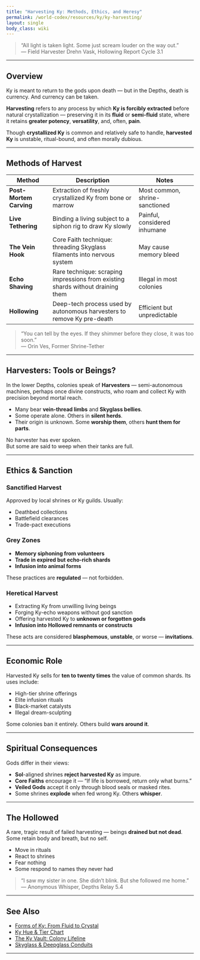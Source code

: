 ```yaml
---
title: "Harvesting Ky: Methods, Ethics, and Heresy"
permalink: /world-codex/resources/ky/ky-harvesting/
layout: single
body_class: wiki
---
```


> “All light is taken light. Some just scream louder on the way out.”  
> — Field Harvester Drehn Vask, Hollowing Report Cycle 3.1

---

## Overview

Ky is meant to return to the gods upon death — but in the Depths, death is currency. And currency can be taken.

**Harvesting** refers to any process by which **Ky is forcibly extracted** before natural crystallization — preserving it in its **fluid** or **semi-fluid** state, where it retains **greater potency**, **versatility**, and, often, **pain**.

Though **crystallized Ky** is common and relatively safe to handle, **harvested Ky** is unstable, ritual-bound, and often morally dubious.

---

## Methods of Harvest

| Method               | Description | Notes |
|----------------------|-------------|-------|
| **Post-Mortem Carving** | Extraction of freshly crystallized Ky from bone or marrow | Most common, shrine-sanctioned |
| **Live Tethering**       | Binding a living subject to a siphon rig to draw Ky slowly | Painful, considered inhumane |
| **The Vein Hook**        | Core Faith technique: threading Skyglass filaments into nervous system | May cause memory bleed |
| **Echo Shaving**         | Rare technique: scraping impressions from existing shards without draining them | Illegal in most colonies |
| **Hollowing**            | Deep-tech process used by autonomous harvesters to remove Ky pre-death | Efficient but unpredictable |

> “You can tell by the eyes. If they shimmer before they close, it was too soon.”  
> — Orin Ves, Former Shrine-Tether

---

## Harvesters: Tools or Beings?

In the lower Depths, colonies speak of **Harvesters** — semi-autonomous machines, perhaps once divine constructs, who roam and collect Ky with precision beyond mortal reach.

- Many bear **vein-thread limbs** and **Skyglass bellies**.
- Some operate alone. Others in **silent herds**.
- Their origin is unknown. Some **worship them**, others **hunt them for parts**.

No harvester has ever spoken.  
But some are said to weep when their tanks are full.

---

## Ethics & Sanction

### Sanctified Harvest

Approved by local shrines or Ky guilds. Usually:

- Deathbed collections
- Battlefield clearances
- Trade-pact executions

### Grey Zones

- **Memory siphoning from volunteers**
- **Trade in expired but echo-rich shards**
- **Infusion into animal forms**

These practices are **regulated** — not forbidden.

### Heretical Harvest

- Extracting Ky from unwilling living beings
- Forging Ky-echo weapons without god sanction
- Offering harvested Ky to **unknown or forgotten gods**
- **Infusion into Hollowed remnants or constructs**

These acts are considered **blasphemous**, **unstable**, or worse — **invitations**.

---

## Economic Role

Harvested Ky sells for **ten to twenty times** the value of common shards. Its uses include:

- High-tier shrine offerings
- Elite infusion rituals
- Black-market catalysts
- Illegal dream-sculpting

Some colonies ban it entirely. Others build **wars around it**.

---

## Spiritual Consequences

Gods differ in their views:

- **Sol**-aligned shrines **reject harvested Ky** as impure.
- **Core Faiths** encourage it — “If life is borrowed, return only what burns.”
- **Veiled Gods** accept it only through blood seals or masked rites.
- Some shrines **explode** when fed wrong Ky. Others **whisper**.

---

## The Hollowed

A rare, tragic result of failed harvesting — beings **drained but not dead**. Some retain body and breath, but no self.

- Move in rituals
- React to shrines
- Fear nothing
- Some respond to names they never had

> “I saw my sister in one. She didn’t blink. But she followed me home.”  
> — Anonymous Whisper, Depths Relay 5.4

---

## See Also

- [Forms of Ky: From Fluid to Crystal](/world-codex/resources/ky/forms-of-ky/)
- [Ky Hue & Tier Chart](/world-codex/resources/ky/ky-tier-system/)
- [The Ky Vault: Colony Lifeline](/world-codex/resources/ky/ky-vaults/)
- [Skyglass & Deepglass Conduits](/world-codex/resources/ky/skyglass-network/)

---
